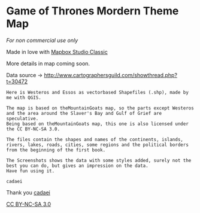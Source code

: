 # Game of Thrones Mordern Theme Map

*For non commercial use only*

Made in love with [Mapbox Studio Classic](https://www.mapbox.com/mapbox-studio-classic/#darwin)


More details in map coming soon.


Data source -> http://www.cartographersguild.com/showthread.php?t=30472
```
Here is Westeros and Essos as vectorbased Shapefiles (.shp), made by me with QGIS.

The map is based on theMountainGoats map, so the parts except Westeros and the area around the Slaver's Bay and Gulf of Grief are speculative.
Being based on theMountainGoats map, this one is also licensed under the CC BY-NC-SA 3.0.

The files contain the shapes and names of the continents, islands, rivers, lakes, roads, cities, some regions and the political borders from the beginning of the first book.

The Screenshots shows the data with some styles added, surely not the best you can do, but gives an impression on the data.
Have fun using it.

cadaei
```

Thank you [cadaei](http://www.cartographersguild.com/member.php?u=95244)

[CC BY-NC-SA 3.0](http://creativecommons.org/licenses/by-nc-sa/3.0/)
